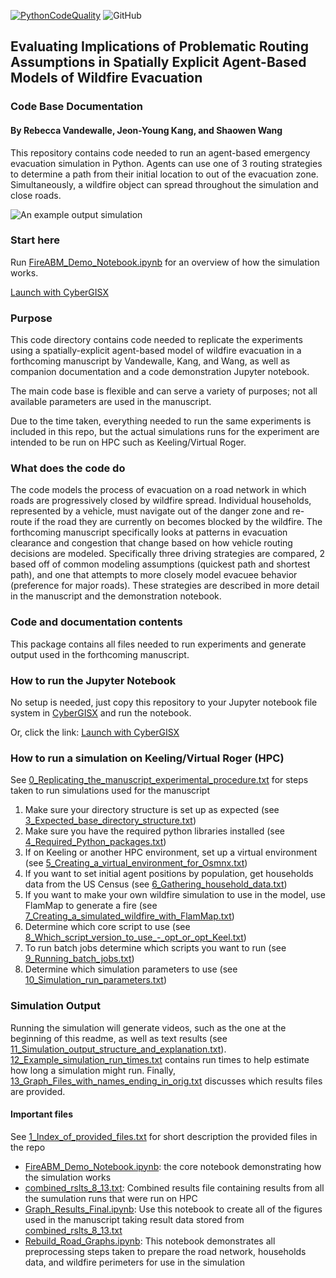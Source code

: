 [![PythonCodeQuality](https://github.com/cybergis/FireABM_Modeling_Notebook/workflows/Python%20Code%20Quality/badge.svg)](https://github.com/cybergis/FireABM_Modeling_Notebook/actions)
![GitHub](https://img.shields.io/github/license/cybergis/FireABM_Modeling_Notebook?style=plastic)
## Evaluating Implications of Problematic Routing Assumptions in Spatially Explicit Agent-Based Models of Wildfire Evacuation
### Code Base Documentation

#### By Rebecca Vandewalle, Jeon-Young Kang, and Shaowen Wang 
This repository contains code needed to run an agent-based emergency evacuation simulation in Python. Agents can use one of 3 routing strategies to determine a path from their initial location to out of the evacuation zone. Simultaneously, a wildfire object can spread throughout the simulation and close roads.

![An example output simulation](img/example_run.gif)

### Start here
Run [FireABM\_Demo_Notebook.ipynb](FireABM_Demo_Notebook.ipynb) for an overview of how the simulation works.

[Launch with CyberGISX](https://cybergisx.cigi.illinois.edu/hub/user-redirect/git-pull?repo=https%3A%2F%2Fgithub.com%2Fcybergis%2FFireABM_Modeling_Notebook&urlpath=tree%2FFireABM_Modeling_Notebook%2FFireABM_Demo_Notebook.ipynb&branch=master)

### Purpose 
This code directory contains code needed to replicate the experiments using a spatially-explicit agent-based model of wildfire evacuation in a forthcoming manuscript by Vandewalle, Kang, and Wang, as well as companion documentation and a code demonstration Jupyter notebook. 

The main code base is flexible and can serve a variety of purposes; not all available parameters are used in the manuscript. 

Due to the time taken, everything needed to run the same experiments is included in this repo, but the actual simulations runs for the experiment are intended to be run on HPC such as Keeling/Virtual Roger.

### What does the code do
The code models the process of evacuation on a road network in which roads are progressively closed by wildfire spread. Individual households, represented by a vehicle, must navigate out of the danger zone and re-route if the road they are currently on becomes blocked by the wildfire. The forthcoming manuscript specifically looks at patterns in evacuation clearance and congestion that change based on how vehicle routing decisions are modeled. Specifically three driving strategies are compared, 2 based off of common modeling assumptions (quickest path and shortest path), and one that attempts to more closely model evacuee behavior (preference for major roads). These strategies are described in more detail in the manuscript and the demonstration notebook.

### Code and documentation contents
This package contains all files needed to run experiments and generate output used in the forthcoming manuscript.

### How to run the Jupyter Notebook
No setup is needed, just copy this repository to your Jupyter notebook file system in [CyberGISX](https://cybergisxhub.cigi.illinois.edu/) and run the notebook.

Or, click the link: [Launch with CyberGISX](https://cybergisx.cigi.illinois.edu/hub/user-redirect/git-pull?repo=https%3A%2F%2Fgithub.com%2Fcybergis%2FFireABM_Modeling_Notebook&urlpath=tree%2FFireABM_Modeling_Notebook%2FFireABM_Demo_Notebook.ipynb&branch=master)

### How to run a simulation on Keeling/Virtual Roger (HPC)
See [0_Replicating_the_manuscript_experimental_procedure.txt](DOCUMENTATION/0_Replicating_the_manuscript_experimental_procedure.txt) for steps taken to run simulations used for the manuscript

1. Make sure your directory structure is set up as expected (see [3_Expected_base_directory_structure.txt](DOCUMENTATION/3_Expected_base_directory_structure.txt))
1. Make sure you have the required python libraries installed (see [4_Required_Python_packages.txt](DOCUMENTATION/4_Required_Python_packages.txt))
1. If on Keeling or another HPC environment, set up a virtual environment (see [5_Creating_a_virtual_environment_for_Osmnx.txt](DOCUMENTATION/5_Creating_a_virtual_environment_for_Osmnx.txt))
1. If you want to set initial agent positions by population, get households data from the US Census  (see [6_Gathering_household_data.txt](DOCUMENTATION/6_Gathering_household_data.txt))
1. If you want to make your own wildfire simulation to use in the model, use FlamMap to generate a fire (see [7_Creating_a_simulated_wildfire_with_FlamMap.txt](DOCUMENTATION/7_Creating_a_simulated_wildfire_with_FlamMap.txt))
1. Determine which core script to use (see [8_Which_script_version_to_use_-_opt_or_opt_Keel.txt](DOCUMENTATION/8_Which_script_version_to_use_-_opt_or_opt_Keel.txt))
1. To run batch jobs determine which scripts you want to run (see [9_Running_batch_jobs.txt](DOCUMENTATION/9_Running_batch_jobs.txt))
1. Determine which simulation parameters to use (see [10_Simulation_run_parameters.txt](DOCUMENTATION/10_Simulation_run_parameters.txt))

### Simulation Output
Running the simulation will generate videos, such as the one at the beginning of this readme, as well as text results (see [11_Simulation_output_structure_and_explanation.txt](DOCUMENTATION/11_Simulation_output_structure_and_explanation.txt)). [12_Example_simulation_run_times.txt](DOCUMENTATION/12_Example_simulation_run_times.txt) contains run times to help estimate how long a simulation might run. Finally, [13_Graph_Files_with_names_ending_in_orig.txt](DOCUMENTATION/13_Graph_Files_with_names_ending_in_orig.txt) discusses which results files are provided.

#### Important files
See [1_Index_of_provided_files.txt](DOCUMENTATION/1_Index_of_provided_files.txt) for short description the provided files in the repo

- [FireABM\_Demo_Notebook.ipynb](FireABM_Demo_Notebook.ipynb): the core notebook demonstrating how the simulation works
- [combined\_rslts\_8_13.txt](combined_rslts_8_13.txt): Combined results file containing results from all the sumulation runs that were run on HPC
- [Graph\_Results_Final.ipynb](Graph_Results_Final.ipynb): Use this notebook to create all of the figures used in the manuscript taking result data stored from [combined\_rslts\_8_13.txt](combined_rslts_8_13.txt)
- [Rebuild\_Road_Graphs.ipynb](Rebuild_Road_Graphs.ipynb): This notebook demonstrates all preprocessing steps taken to prepare the road network, households data, and wildfire perimeters for use in the simulation

